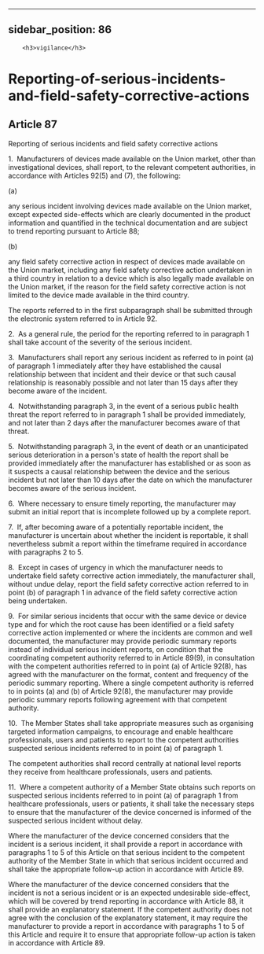 
---
sidebar_position: 86
---
        <h3>vigilance</h3>
<h1>Reporting-of-serious-incidents-and-field-safety-corrective-actions</h1>
<h2>Article 87</h2>
   <p class="stitle-article-norm">Reporting of serious incidents and field safety corrective actions</p>
   <p class="norm">1.&nbsp;&nbsp;Manufacturers of devices made available
 on the Union market, other than investigational devices, shall report, 
to the relevant competent authorities, in accordance with 
Articles&nbsp;92(5) and (7), the following:</p>
   <div class="grid-container grid-list">
      <div class="list grid-list-column-1">
         <span>(a)&nbsp;</span>
      </div>
      <div class="grid-list-column-2">
         <p class="norm">any serious incident involving devices made 
available on the Union market, except expected side-effects which are 
clearly documented in the product information and quantified in the 
technical documentation and are subject to trend reporting pursuant to 
Article&nbsp;88;</p>
      </div>
   </div>
   <div class="grid-container grid-list">
      <div class="list grid-list-column-1">
         <span>(b)&nbsp;</span>
      </div>
      <div class="grid-list-column-2">
         <p class="norm">any field safety corrective action in respect 
of devices made available on the Union market, including any field 
safety corrective action undertaken in a third country in relation to a 
device which is also legally made available on the Union market, if the 
reason for the field safety corrective action is not limited to the 
device made available in the third country.</p>
      </div>
   </div>
   <p class="norm">The reports referred to in the first 
subparagraph&nbsp;shall be submitted through the electronic system 
referred to in Article&nbsp;92.</p>
   <p class="norm">2.&nbsp;&nbsp;As a general rule, the period for the 
reporting referred to in paragraph&nbsp;1 shall take account of the 
severity of the serious incident.</p>
   <p class="norm">3.&nbsp;&nbsp;Manufacturers shall report any serious 
incident as referred to in point&nbsp;(a) of paragraph&nbsp;1 
immediately after they have established the causal relationship between 
that incident and their device or that such causal relationship is 
reasonably possible and not later than 15&nbsp;days after they become 
aware of the incident.</p>
   <p class="norm">4.&nbsp;&nbsp;Notwithstanding paragraph&nbsp;3, in 
the event of a serious public health threat the report referred to in 
paragraph&nbsp;1 shall be provided immediately, and not later than 2 
days after the manufacturer becomes aware of that threat.</p>
   <p class="norm">5.&nbsp;&nbsp;Notwithstanding paragraph&nbsp;3, in 
the event of death or an unanticipated serious deterioration in a 
person's state of health the report shall be provided immediately after 
the manufacturer has established or as soon as it suspects a causal 
relationship between the device and the serious incident but not later 
than 10 days after the date on which the manufacturer becomes aware of 
the serious incident.</p>
   <p class="norm">6.&nbsp;&nbsp;Where necessary to ensure timely 
reporting, the manufacturer may submit an initial report that is 
incomplete followed up by a complete report.</p>
   <p class="norm">7.&nbsp;&nbsp;If, after becoming aware of a 
potentially reportable incident, the manufacturer is uncertain about 
whether the incident is reportable, it shall nevertheless submit a 
report within the timeframe required in accordance with 
paragraphs&nbsp;2 to 5.</p>
   <p class="norm">8.&nbsp;&nbsp;Except in cases of urgency in which the
 manufacturer needs to undertake field safety corrective action 
immediately, the manufacturer shall, without undue delay, report the 
field safety corrective action referred to in point&nbsp;(b) of 
paragraph&nbsp;1 in advance of the field safety corrective action being 
undertaken.</p>
   <p class="norm">9.&nbsp;&nbsp;For similar serious incidents that 
occur with the same device or device type and for which the root cause 
has been identified or a field safety corrective action implemented or 
where the incidents are common and well documented, the manufacturer may
 provide periodic summary reports instead of individual serious incident
 reports, on condition that the coordinating competent authority 
referred to in Article&nbsp;89(9), in consultation with the competent 
authorities referred to in point&nbsp;(a) of Article&nbsp;92(8), has 
agreed with the manufacturer on the format, content and frequency of the
 periodic summary reporting. Where a single competent authority is 
referred to in points (a) and (b) of Article&nbsp;92(8), the 
manufacturer may provide periodic summary reports following agreement 
with that competent authority.</p>
   <p class="norm">10.&nbsp;&nbsp;The Member&nbsp;States shall take 
appropriate measures such as organising targeted information campaigns, 
to encourage and enable healthcare professionals, users and patients to 
report to the competent authorities suspected serious incidents referred
 to in point&nbsp;(a) of paragraph&nbsp;1.</p>
   <p class="norm">The competent authorities shall record centrally at 
national level reports they receive from healthcare professionals, users
 and patients.</p>
   <p class="norm">11.&nbsp;&nbsp;Where a competent authority of a 
Member&nbsp;State obtains such reports on suspected serious incidents 
referred to in point&nbsp;(a) of paragraph&nbsp;1 from healthcare 
professionals, users or patients, it shall take the necessary steps to 
ensure that the manufacturer of the device concerned is informed of the 
suspected serious incident without delay.</p>
   <p class="norm">Where the manufacturer of the device concerned 
considers that the incident is a serious incident, it shall provide a 
report in accordance with paragraphs 1 to 5 of this Article&nbsp;on that
 serious incident to the competent authority of the Member&nbsp;State in
 which that serious incident occurred and shall take the appropriate 
follow-up action in accordance with Article&nbsp;89.</p>
   <p class="norm">Where the manufacturer of the device concerned 
considers that the incident is not a serious incident or is an expected 
undesirable side-effect, which will be covered by trend reporting in 
accordance with Article&nbsp;88, it shall provide an explanatory 
statement. If the competent authority does not agree with the conclusion
 of the explanatory statement, it may require the manufacturer to 
provide a report in accordance with paragraphs 1 to 5 of this 
Article&nbsp;and require it to ensure that appropriate follow-up action 
is taken in accordance with Article&nbsp;89.</p>
